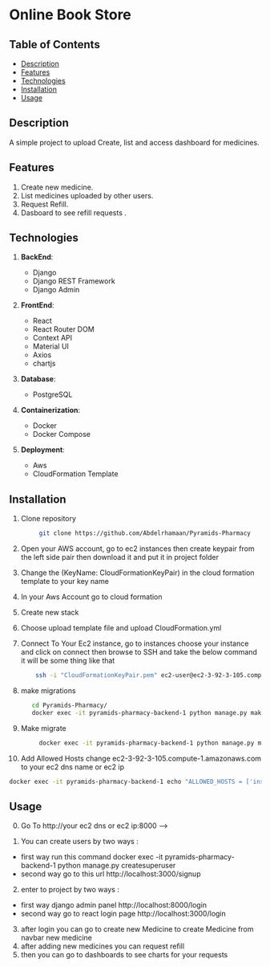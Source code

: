 # Online Book Store

## Table of Contents

- [Description](#description)
- [Features](#features)
- [Technologies](#technologies)
- [Installation](#installation)
- [Usage](#usage)

## Description

A simple project to upload Create, list and access dashboard for medicines.

## Features

1. Create new medicine.
2. List medicines uploaded by other users.
3. Request Refill.
4. Dasboard to see refill requests .

## Technologies

1. **BackEnd**:

   - Django
   - Django REST Framework
   - Django Admin

2. **FrontEnd**:

   - React
   - React Router DOM
   - Context API
   - Material UI
   - Axios
   - chartjs

3. **Database**:

   - PostgreSQL

4. **Containerization**:

   - Docker
   - Docker Compose

5. **Deployment**:
   - Aws
   - CloudFormation Template

## Installation

1. Clone repository

   ```bash
        git clone https://github.com/Abdelrhamaan/Pyramids-Pharmacy
   ```

2. Open your AWS account, go to ec2 instances then create keypair from the left side pair then download it and put it in project folder

3. Change the (KeyName: CloudFormationKeyPair) in the cloud formation template to your key name

4. In your Aws Account go to cloud formation

5. Create new stack

6. Choose upload template file and upload CloudFormation.yml

7. Connect To Your Ec2 instance, go to instances choose your instance and click on connect then browse to SSH and take the below command
   it will be some thing like that

   ```bash
       ssh -i "CloudFormationKeyPair.pem" ec2-user@ec2-3-92-3-105.compute-1.amazonaws.com
   ```

8. make migrations

   ```bash
      cd Pyramids-Pharmacy/
      docker exec -it pyramids-pharmacy-backend-1 python manage.py makemigrations

   ```

9. Make migrate
   ```bash
        docker exec -it pyramids-pharmacy-backend-1 python manage.py migrate
   ```
10. Add Allowed Hosts change ec2-3-92-3-105.compute-1.amazonaws.com to your ec2 dns name or ec2 ip

```bash
docker exec -it pyramids-pharmacy-backend-1 echo "ALLOWED_HOSTS = ['instance domain name(ec2-3-92-3-105.compute-1.amazonaws.com)', 'localhost', '127.0.0.1']">> settings.py
```

## Usage

0. Go To http://your ec2 dns or ec2 ip:8000 -->

1. You can create users by two ways :

- first way run this command docker exec -it pyramids-pharmacy-backend-1 python manage.py createsuperuser
- second way go to this url http://localhost:3000/signup

2. enter to project by two ways :

- first way django admin panel http://localhost:8000/login
- second way go to react login page http://localhost:3000/login

3. after login you can go to create new Medicine to create Medicine from navbar new medicine
4. after adding new medicines you can request refill
5. then you can go to dashboards to see charts for your requests
